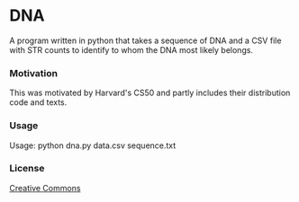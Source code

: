 # DNA
A program written in python that takes a sequence of DNA and a CSV file with STR counts to identify to whom the DNA most likely belongs.

### Motivation
This was motivated by Harvard's CS50 and partly includes their distribution code and texts.

### Usage
Usage: python dna.py data.csv sequence.txt

### License
[Creative Commons](https://creativecommons.org/licenses/by-nc-sa/4.0/)
